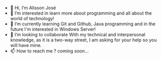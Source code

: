 - 👋 Hi, I’m Alisson José
- 👀 I’m interested in learn more about programming and all about the world of technology!
- 🌱 I’m currently learning 
Git and Github, Java programming and in the future I'm interested in Windows Server!
- 💞️ I’m looking to collaborate With my technical and interpersonal knowledge, as it is a two-way street, I am asking for your help so you will have mine.
- 📫 How to reach me ? coming soon...
